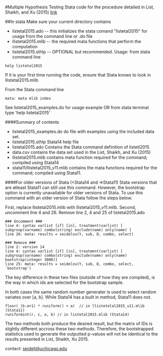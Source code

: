 #Multiple Hypothesis Testing
Stata code for the procedure detailed in List, Shaikh, and Xu (2015)
[link](https://ideas.repec.org/p/feb/artefa/00402.html)

##In stata 
Make sure your current directory contains
* listetal2015.ado -- this initializes the stata comand "listetal2015" for usage from the command line or .do file
* llistetal2015.mlib -- the required mata functions that perform the computation
* listetal2015.sthlp -- OPTIONAL but recommended.  Usage: from stata command line
```
help listetal2015
```
If it is your first time running the code, ensure that Stata knows to look in llistetal2015.mlib

From the Stata command line
```
mata: mata mlib index
```
See listetal2015_examples.do for usage example OR from stata terminal type 'help listetal2015'


####Summary of contents

* listetal2015_examples.do do file with examples using the included data set.
* listetal2015.sthlp  Stata14 help file
* listetal2015.ado Contains the Stata command definition of listetl2015
* data.csv contains the data set used in the List, Shaikh, and Xu (2015)
* llistetal2015.mlib contains mata function required for the command; compiled using Stata14
* stata11/llistetal2015_v11.mlib contains the mata functions required for the command; compiled using Stata11.

####For older versions of Stata (<Stata14 and =>Stata11)
Stata versions that are atleast Stata11 can still use this command.  However, the bootstrap option is currently unavailable for older versions of Stata.  To use this command with an older version of Stata follow the steps below.

First, replace llistetal2015.mlib with llistetal2015_v11.mlib.
Second, uncomment line 4 and 26. Remove line 2, 4 and 25 of listetal2015.ado 

```
### Uncomment ###
line 4: syntax varlist [if] [in], treatment(varlist) [ subgroup(varname) combo(string) exclude(name) only(name) ]
line 26: mata: results = seidelxu(Y, sub, D, combo, select)
```
```
### Remove ###
line 2: version 14
line 4: syntax varlist [if] [in], treatment(varlist) [ subgroup(varname) combo(string) exclude(name) only(name) bootstrap(integer 3000)]
line 25: mata: results = seidelxu(Y, sub, D, combo, select, `bootstrap')
```

The key difference in these two files (outside of how they are compiled), is the way in which ids are selected for the bootstrap sample.

In both cases the same random number generater is used to select random variates over [a, b].  While Stata14 has a built in method, Stata11 does not.
```
floor( (b-a+1) * runiform() + a)  // in llistetelal2015_v11.mlib (Stata11)
runiformint(r, c, a, b) // in listetal2015.mlib (Stata14)
```
The two methods both produce the desired result, but the matrix of IDs is slightly different accross these two methods.  Therefore, the bootstrapped statistics used to generate the outputted p-values will not be identical to the results presented in List, Shaikh, Xu 2015.

contact: seidelj@uchicago.edu
